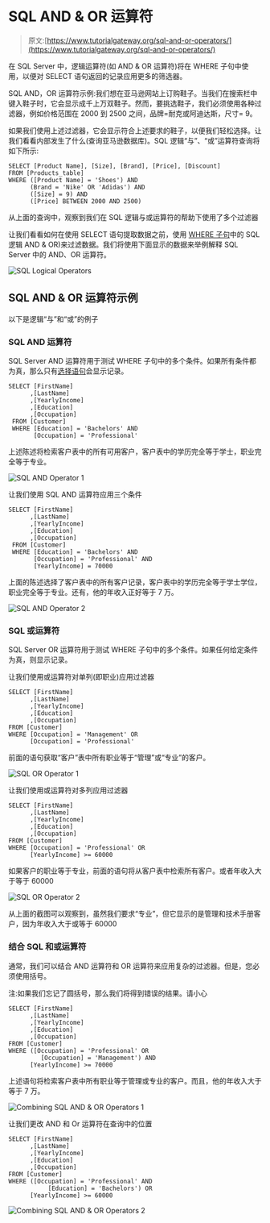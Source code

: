 # SQL AND & OR 运算符

> 原文:[https://www.tutorialgateway.org/sql-and-or-operators/](https://www.tutorialgateway.org/sql-and-or-operators/)

在 SQL Server 中，逻辑运算符(如 AND & OR 运算符)将在 WHERE 子句中使用，以便对 SELECT 语句返回的记录应用更多的筛选器。

SQL AND，OR 运算符示例:我们想在亚马逊网站上订购鞋子。当我们在搜索栏中键入鞋子时，它会显示成千上万双鞋子。然而，要挑选鞋子，我们必须使用各种过滤器，例如价格范围在 2000 到 2500 之间，品牌=耐克或阿迪达斯，尺寸= 9。

如果我们使用上述过滤器，它会显示符合上述要求的鞋子，以便我们轻松选择。让我们看看内部发生了什么(查询亚马逊数据库)。SQL 逻辑“与”、“或”运算符查询将如下所示:

```
SELECT [Product Name], [Size], [Brand], [Price], [Discount]
FROM [Products_table]
WHERE ([Product Name] = 'Shoes') AND 
      (Brand = 'Nike' OR 'Adidas') AND
      ([Size] = 9) AND 
      ([Price] BETWEEN 2000 AND 2500)
```

从上面的查询中，观察到我们在 SQL 逻辑与或运算符的帮助下使用了多个过滤器

让我们看看如何在使用 SELECT 语句提取数据之前，使用 [WHERE 子句](https://www.tutorialgateway.org/sql-where-clause/)中的 SQL 逻辑 AND & OR)来过滤数据。我们将使用下面显示的数据来举例解释 SQL Server 中的 AND、OR 运算符。

![SQL Logical Operators](img/44bc547ddc976ecc5103fffb9245f100.png)

## SQL AND & OR 运算符示例

以下是逻辑“与”和“或”的例子

### SQL AND 运算符

SQL Server AND 运算符用于测试 WHERE 子句中的多个条件。如果所有条件都为真，那么只有[选择语句](https://www.tutorialgateway.org/sql-select-statement/)会显示记录。

```
SELECT [FirstName]
      ,[LastName]
      ,[YearlyIncome]
      ,[Education]
      ,[Occupation]
 FROM [Customer]
 WHERE [Education] = 'Bachelors' AND 
       [Occupation] = 'Professional'
```

上述陈述将检索客户表中的所有可用客户，客户表中的学历完全等于学士，职业完全等于专业。

![SQL AND Operator 1](img/3fb0de457819ddc18edac08166f2b898.png)

让我们使用 SQL AND 运算符应用三个条件

```
SELECT [FirstName]
      ,[LastName]
      ,[YearlyIncome]
      ,[Education]
      ,[Occupation]
 FROM [Customer]
 WHERE [Education] = 'Bachelors' AND 
       [Occupation] = 'Professional' AND
       [YearlyIncome] = 70000
```

上面的陈述选择了客户表中的所有客户记录，客户表中的学历完全等于学士学位，职业完全等于专业。还有，他的年收入正好等于 7 万。

![SQL AND Operator 2](img/d72e3f54d24c8aef2c538597a5be694f.png)

### SQL 或运算符

SQL Server OR 运算符用于测试 WHERE 子句中的多个条件。如果任何给定条件为真，则显示记录。

让我们使用或运算符对单列(即职业)应用过滤器

```
SELECT [FirstName]
      ,[LastName]
      ,[YearlyIncome]
      ,[Education]
      ,[Occupation]
FROM [Customer]
WHERE [Occupation] = 'Management' OR
      [Occupation] = 'Professional'
```

前面的语句获取“客户”表中所有职业等于“管理”或“专业”的客户。

![SQL OR Operator 1](img/3c0e1e4d4f399ae0c00c50b789b2a5cf.png)

让我们使用或运算符对多列应用过滤器

```
SELECT [FirstName]
      ,[LastName]
      ,[YearlyIncome]
      ,[Education]
      ,[Occupation]
FROM [Customer]
WHERE [Occupation] = 'Professional' OR
      [YearlyIncome] >= 60000
```

如果客户的职业等于专业，前面的语句将从客户表中检索所有客户。或者年收入大于等于 60000

![SQL OR Operator 2](img/aef86bb05a189c88682c5156b292207f.png)

从上面的截图可以观察到，虽然我们要求“专业”，但它显示的是管理和技术手册客户，因为年收入大于或等于 60000

### 结合 SQL 和或运算符

通常，我们可以结合 AND 运算符和 OR 运算符来应用复杂的过滤器。但是，您必须使用括号。

注:如果我们忘记了圆括号，那么我们将得到错误的结果。请小心

```
SELECT [FirstName]
      ,[LastName]
      ,[YearlyIncome]
      ,[Education]
      ,[Occupation]
FROM [Customer]
WHERE ([Occupation] = 'Professional' OR 
         [Occupation] = 'Management') AND
      [YearlyIncome] >= 70000
```

上述语句将检索客户表中所有职业等于管理或专业的客户。而且，他的年收入大于等于 7 万。

![Combining SQL AND & OR Operators 1](img/25033f651b75c873f96302380fba2ec1.png)

让我们更改 AND 和 Or 运算符在查询中的位置

```
SELECT [FirstName]
      ,[LastName]
      ,[YearlyIncome]
      ,[Education]
      ,[Occupation]
FROM [Customer]
WHERE ([Occupation] = 'Professional' AND 
           [Education] = 'Bachelors') OR
      [YearlyIncome] >= 60000
```

![Combining SQL AND & OR Operators 2](img/79b7ab39d7c38af9676df5ae6d47447e.png)